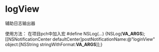 logView
=======

辅助日志输出器

使用方法：
在项目pch中加入宏
#define NSLog(...) {NSLog(__VA_ARGS__);[[NSNotificationCenter defaultCenter]postNotificationName:@"loginView" object:[NSString stringWithFormat:__VA_ARGS__]];}
